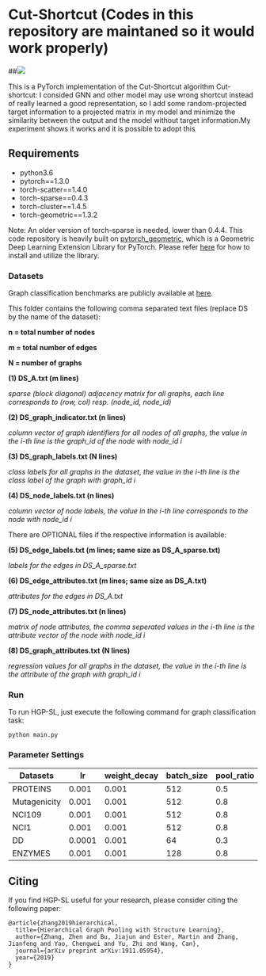 # Cut-Shortcut (Codes in this repository are maintaned so it would work properly)

##![](https://github.com/cszhangzhen/HGP-SL/blob/master/fig/model.png)

This is a PyTorch implementation of the Cut-Shortcut algorithm
Cut-shortcut: I consided GNN and other model may use wrong shortcut instead of really learned a good representation, so I add some random-projected target information to a projected matrix in my model and minimize the similarity between the output and the model without target information.My experiment shows it works and it is possible to adopt this

## Requirements
* python3.6
* pytorch==1.3.0
* torch-scatter==1.4.0
* torch-sparse==0.4.3
* torch-cluster==1.4.5
* torch-geometric==1.3.2

Note:
An older version of torch-sparse is needed, lower than 0.4.4. This code repository is heavily built on [pytorch_geometric](https://github.com/rusty1s/pytorch_geometric), which is a Geometric Deep Learning Extension Library for PyTorch. Please refer [here](https://pytorch-geometric.readthedocs.io/en/latest/) for how to install and utilize the library.

### Datasets
Graph classification benchmarks are publicly available at [here](https://ls11-www.cs.tu-dortmund.de/staff/morris/graphkerneldatasets).

This folder contains the following comma separated text files (replace DS by the name of the dataset):

**n = total number of nodes**

**m = total number of edges**

**N = number of graphs**

**(1) DS_A.txt (m lines)** 

*sparse (block diagonal) adjacency matrix for all graphs, each line corresponds to (row, col) resp. (node_id, node_id)*

**(2) DS_graph_indicator.txt (n lines)**

*column vector of graph identifiers for all nodes of all graphs, the value in the i-th line is the graph_id of the node with node_id i*

**(3) DS_graph_labels.txt (N lines)** 

*class labels for all graphs in the dataset, the value in the i-th line is the class label of the graph with graph_id i*

**(4) DS_node_labels.txt (n lines)**

*column vector of node labels, the value in the i-th line corresponds to the node with node_id i*

There are OPTIONAL files if the respective information is available:

**(5) DS_edge_labels.txt (m lines; same size as DS_A_sparse.txt)**

*labels for the edges in DS_A_sparse.txt* 

**(6) DS_edge_attributes.txt (m lines; same size as DS_A.txt)**

*attributes for the edges in DS_A.txt* 

**(7) DS_node_attributes.txt (n lines)** 

*matrix of node attributes, the comma seperated values in the i-th line is the attribute vector of the node with node_id i*

**(8) DS_graph_attributes.txt (N lines)** 

*regression values for all graphs in the dataset, the value in the i-th line is the attribute of the graph with graph_id i*


### Run
To run HGP-SL, just execute the following command for graph classification task:
```
python main.py
```

### Parameter Settings
| Datasets      | lr        | weight_decay   | batch_size      | pool_ratio     | dropout  | net_layers |
| ------------- | --------- | -------------- | -------- 	   | --------       | -------- | ---------- |
| PROTEINS      | 0.001     | 0.001     	 | 512             | 0.5            | 0.0      | 3			| 
| Mutagenicity  | 0.001     | 0.001          | 512             | 0.8            | 0.0      | 3			|
| NCI109	    | 0.001     | 0.001          | 512             | 0.8            | 0.0      | 3			|
| NCI1          | 0.001		| 0.001          | 512             | 0.8            | 0.0      | 3			|
| DD            | 0.0001    | 0.001          | 64              | 0.3            | 0.5      | 2          |
| ENZYMES       | 0.001     | 0.001          | 128             | 0.8            | 0.0      | 2          |


## Citing
If you find HGP-SL useful for your research, please consider citing the following paper:
```
@article{zhang2019hierarchical,
  title={Hierarchical Graph Pooling with Structure Learning},
  author={Zhang, Zhen and Bu, Jiajun and Ester, Martin and Zhang, Jianfeng and Yao, Chengwei and Yu, Zhi and Wang, Can},
  journal={arXiv preprint arXiv:1911.05954},
  year={2019}
}
``` 
